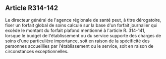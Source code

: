 ## Article R314-142

Le directeur général de l'agence régionale de santé peut, à titre dérogatoire, fixer un forfait global de soins
calculé sur la base d'un forfait journalier qui excède le montant du forfait plafond mentionné à l'article R.
314-141, lorsque le budget de l'établissement ou du service supporte des charges de soins d'une particulière
importance, soit en raison de la spécificité des personnes accueillies par l'établissement ou le service, soit en
raison de circonstances exceptionnelles.


